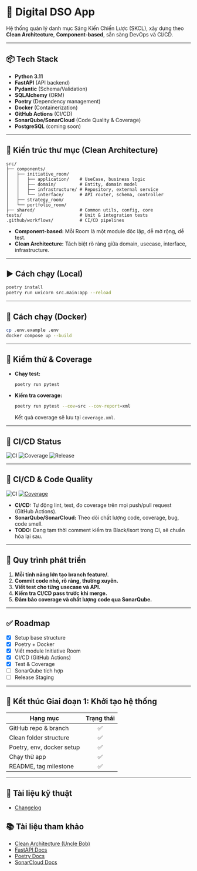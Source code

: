 # 🚀 Digital DSO App

Hệ thống quản lý danh mục Sáng Kiến Chiến Lược (SKCL), xây dựng theo **Clean Architecture**, **Component-based**, sẵn sàng DevOps và CI/CD.

---

## 📦 Tech Stack

- **Python 3.11**
- **FastAPI** (API backend)
- **Pydantic** (Schema/Validation)
- **SQLAlchemy** (ORM)
- **Poetry** (Dependency management)
- **Docker** (Containerization)
- **GitHub Actions** (CI/CD)
- **SonarQube/SonarCloud** (Code Quality & Coverage)
- **PostgreSQL** (coming soon)

---

## 🧱 Kiến trúc thư mục (Clean Architecture)

```
src/
├── components/
│   ├── initiative_room/
│   │   ├── application/    # UseCase, business logic
│   │   ├── domain/         # Entity, domain model
│   │   ├── infrastructure/ # Repository, external service
│   │   └── interface/      # API router, schema, controller
│   ├── strategy_room/
│   └── portfolio_room/
├── shared/                 # Common utils, config, core
tests/                      # Unit & integration tests
.github/workflows/          # CI/CD pipelines
```

- **Component-based:** Mỗi Room là một module độc lập, dễ mở rộng, dễ test.
- **Clean Architecture:** Tách biệt rõ ràng giữa domain, usecase, interface, infrastructure.

---

## ▶️ Cách chạy (Local)

```bash
poetry install
poetry run uvicorn src.main:app --reload
```

---

## 🐳 Cách chạy (Docker)

```bash
cp .env.example .env
docker compose up --build
```

---

## 🧪 Kiểm thử & Coverage

- **Chạy test:**  
  ```bash
  poetry run pytest
  ```
- **Kiểm tra coverage:**  
  ```bash
  poetry run pytest --cov=src --cov-report=xml
  ```
  Kết quả coverage sẽ lưu tại `coverage.xml`.

---

## 🚦 CI/CD Status
![CI](https://github.com/<your-org>/<repo>/actions/workflows/ci.yml/badge.svg)
![Coverage](https://img.shields.io/badge/coverage-85%25-brightgreen)
![Release](https://img.shields.io/github/v/tag/<your-org>/<repo>)

---

## 🤖 CI/CD & Code Quality

![CI](https://github.com/DKledx/digital-dso-app/actions/workflows/ci.yml/badge.svg)
[![Coverage](https://sonarcloud.io/api/project_badges/measure?project=digital-dso-app&metric=coverage)](https://sonarcloud.io/summary/new_code?id=digital-dso-app)

- **CI/CD:** Tự động lint, test, đo coverage trên mọi push/pull request (GitHub Actions).
- **SonarQube/SonarCloud:** Theo dõi chất lượng code, coverage, bug, code smell.
- **TODO:** Đang tạm thời comment kiểm tra Black/isort trong CI, sẽ chuẩn hóa lại sau.

---

## 🚦 Quy trình phát triển

1. **Mỗi tính năng lớn tạo branch feature/**.
2. **Commit code nhỏ, rõ ràng, thường xuyên.**
3. **Viết test cho từng usecase và API.**
4. **Kiểm tra CI/CD pass trước khi merge.**
5. **Đảm bảo coverage và chất lượng code qua SonarQube.**

---

## ✅ Roadmap

- [x] Setup base structure
- [x] Poetry + Docker
- [x] Viết module Initiative Room
- [x] CI/CD (GitHub Actions)
- [x] Test & Coverage
- [ ] SonarQube tích hợp
- [ ] Release Staging

---

## 📘 Kết thúc Giai đoạn 1: Khởi tạo hệ thống

| Hạng mục                  | Trạng thái |
|-------------------------  |:----------:|
| GitHub repo & branch      | ✅         |
| Clean folder structure    | ✅         |
| Poetry, env, docker setup | ✅         |
| Chạy thử app              | ✅         |
| README, tag milestone     | ✅         |

---

## 📘 Tài liệu kỹ thuật
- [Changelog](CHANGELOG.md)

## 📚 Tài liệu tham khảo

- [Clean Architecture (Uncle Bob)](https://8thlight.com/blog/uncle-bob/2012/08/13/the-clean-architecture.html)
- [FastAPI Docs](https://fastapi.tiangolo.com/)
- [Poetry Docs](https://python-poetry.org/docs/)
- [SonarCloud Docs](https://docs.sonarcloud.io/)